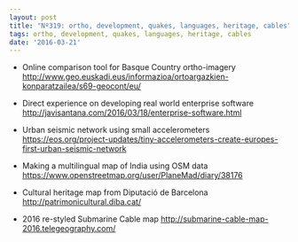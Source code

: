 ```yaml
---
layout: post
title: "Nº319: ortho, development, quakes, languages, heritage, cables"
tags: ortho, development, quakes, languages, heritage, cables
date: '2016-03-21'
---
```


* Online comparison tool for Basque Country ortho-imagery
  http://www.geo.euskadi.eus/informazioa/ortoargazkien-konparatzailea/s69-geocont/eu/

* Direct experience on developing real world enterprise software
  http://javisantana.com/2016/03/18/enterprise-software.html

* Urban seismic network using small accelerometers
  https://eos.org/project-updates/tiny-accelerometers-create-europes-first-urban-seismic-network

* Making a multilingual map of India using OSM data
  https://www.openstreetmap.org/user/PlaneMad/diary/38176

* Cultural heritage map from Diputació de Barcelona
  http://patrimonicultural.diba.cat/

* 2016 re-styled Submarine Cable map
  http://submarine-cable-map-2016.telegeography.com/

